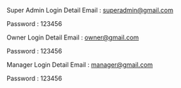 Super Admin Login Detail
Email : superadmin@gmail.com

Password : 123456

Owner Login Detail
Email : owner@gmail.com

Password : 123456

Manager Login Detail
Email : manager@gmail.com

Password : 123456
